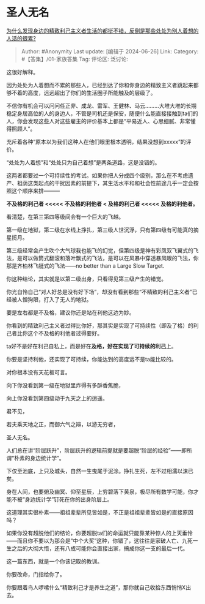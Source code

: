 # 圣人无名
[为什么发现身边的精致利己主义者生活的都挺不错，反倒是那些处处为别人着想的人活的很累?](https://www.zhihu.com/question/543106155/answer/3541110161)

> Author: #Anonymity
> Last update: [编辑于 2024-06-26]
> Link:
> Category: #【答集】/01-家族答集 
> Tag: 
> 评论区:
> 泛讨论:

这很好解释。

因为处处为人着想而不累的那些人，已经到达了你和你身边的精致主义者跳起来都够不着的高度，远远超出了你们的生活圈子所能触及的层级了。

不信你有机会可以问问任正非、成龙、雷军、王健林、马云………大堆大堆的长期稳定身居高位的人的身边人，不管是司机还是保安，随便什么能直接接触到ta们的人，你会发现这些人对这些雇主的评价基本上都是“平易近人、心思细腻、非常懂得照顾人”。

充斥着各种“原本以为我们这种人在他们眼里根本透明，结果没想到xxxxx”的评价。

“处处为人着想”和“处处只为自己着想”是两条道路，这是没错的。

这两者都要过一个可持续性的考试。如果你把人分成四个级别，那么在不考虑遗产、祖荫这类起点的干扰因素的前提下，其生活水平和和社会性前途几乎一定会按照这个顺序来排———

**不及格的利己者 <<<<< 不及格的利他者 < 及格的利己者 <<<<< 及格的利他者。**

看清楚，在第三第四等级间会有一个巨大的飞越。

第一级在地狱，第二级在水线上挣扎，第三级人世沉浮，只有第四级有可能真的摘星揽月。

第三级经常会产生吹个大气球我也能飞的幻觉，但第四级是神有彩凤双飞翼式的飞法，是可以做筒式翻滚和落叶飘式的飞法，是可以在风暴中穿透暴风眼的飞法，你那是齐柏林飞艇式的飞法——no better than a Large Slow Target.

你这种结论，其实就是以第二级出身，只看得见第三级产生的错觉。

你光自怜自己“对人好总是没有好下场”，却没有看到那些“不精致的利己主义者”已经被人憎狗限，打入了无人的地狱。

要是左右都是不及格，建议你还是站在利他这边为妙。

你看到的精致利己主义者过得比你好，那其实是实现了可持续性（即及了格）的利己者比你这个不及格的利他者过得要好。

ta好不是好在利己自私上，而是好在**及格，**好在**实现了可持续的利己**上。

你要是坚持利他，还实现了可持续，你能达到的高度远不是ta能比较的。

对你根本没有天花板可言。

向下你没看到第一级在地狱里炸得有多酥香焦脆，

向上你没看到第四级动于九天之上的逍遥。

君不见，

若夫乘天地之正，而御六气之辩，以游无穷者，

圣人无名。

人们总在讲“阶层跃升”，阶层跃升的逻辑前提就是要超脱“阶层的经验”——即所谓“朴素的身边统计学”。

下仅至池底，上只及城头，自然一生曳尾于泥涂。挣扎生死，左不过相濡以沫已矣。

身在人间，也要俯及幽冥、仰至星辰，上穷碧落下黄泉，极尽所有数学可能，你才能不被“身边统计学”钉死在你的出身阶层上。

这道理其实很朴素——祖祖辈辈所见皆如是，不正是祖祖辈辈皆如是的直接原因吗？

如果你没有超脱他们的结论，你要超脱ta们的命运就只能靠某种惊人的上天垂怜——而且你不要以为那会是“中个大奖”这种，你错了，这往往是家破人亡、九死一生之后的大彻大悟，还有八成可能你会直接出家，搞成你这一支的最后一代。

这一篇东西，就是一个你该记取的教训。

你要改命，门指给你了。

你要跟着鸟人啰嗦什么“精致利己才是养生之道”，那你就自己收拾东西悄悄X出去。